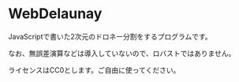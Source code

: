 # WebDelaunay

JavaScriptで書いた2次元のドロネー分割をするプログラムです。

なお、無誤差演算などは導入していないので、ロバストではありません。

ライセンスはCC0とします。ご自由に使ってください。



